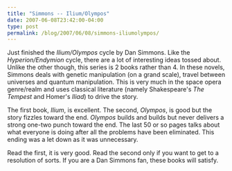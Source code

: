 ```yaml
---
title: "Simmons -- Ilium/Olympos"
date: 2007-06-08T23:42:00-04:00
type: post
permalink: /blog/2007/06/08/simmons-iliumolympos/
---
```

Just finished the _Ilium/Olympos_ cycle by Dan Simmons. Like the _Hyperion/Endymion_ cycle, there are a lot of interesting ideas tossed about. Unlike the other though, this series is 2 books rather than 4. In these novels, Simmons deals with genetic manipulation (on a grand scale), travel between universes and quantum manipulation. This is very much in the space opera genre/realm and uses classical literature (namely Shakespeare's _The Tempest_ and Homer's _Iliad_) to drive the story.

The first book, _Ilium_, is excellent. The second, _Olympos_, is good but the story fizzles toward the end. _Olympos_ builds and builds but never delivers a strong one-two punch toward the end. The last 50 or so pages talks about what everyone is doing after all the problems have been eliminated. This ending was a let down as it was unnecessary.

Read the first, it is very good. Read the second only if you want to get to a resolution of sorts. If you are a Dan Simmons fan, these books will satisfy.

